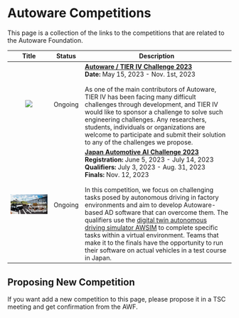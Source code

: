 # Autoware Competitions

This page is a collection of the links to the competitions that are related to the Autoware Foundation.

|                             Title                             | Status  | Description                                                                                                                                                                                                                                                                                                                                                                                                                                                                                                                                                                                                                                                                                 |
| :-----------------------------------------------------------: | :-----: | ------------------------------------------------------------------------------------------------------------------------------------------------------------------------------------------------------------------------------------------------------------------------------------------------------------------------------------------------------------------------------------------------------------------------------------------------------------------------------------------------------------------------------------------------------------------------------------------------------------------------------------------------------------------------------------------- |
| <img src="images/autoware_challenge_2023.png" width = 640px > | Ongoing | **[Autoware / TIER IV Challenge 2023](https://www.autoware.org/autoware-challenge-2023)** <br> **Date:** May 15, 2023 - Nov. 1st, 2023 <br><br> As one of the main contributors of Autoware, TIER IV has been facing many difficult challenges through development, and TIER IV would like to sponsor a challenge to solve such engineering challenges. Any researchers, students, individuals or organizations are welcome to participate and submit their solution to any of the challenges we propose.                                                                                                                                                                                   |
|    <img src="images/ai_challenge_2023.png" width = 640px >     | Ongoing | **[Japan Automotive AI Challenge 2023](https://www.jsae.or.jp/jaaic/)** <br> **Registration:** June 5, 2023 - July 14, 2023 <br>**Qualifiers:** July 3, 2023 - Aug. 31, 2023 <br>**Finals:** Nov. 12, 2023<br><br> In this competition, we focus on challenging tasks posed by autonomous driving in factory environments and aim to develop Autoware-based AD software that can overcome them. The qualifiers use the [digital twin autonomous driving simulator AWSIM](https://tier4.github.io/AWSIM/) to complete specific tasks within a virtual environment. Teams that make it to the finals have the opportunity to run their software on actual vehicles in a test course in Japan. |

## Proposing New Competition

If you want add a new competition to this page, please propose it in a TSC meeting and get confirmation from the AWF.
